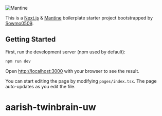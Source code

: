 ![Mantine](https://mantine.dev/_next/static/media/banner.38a39e81.webp)

This is a [Next.js](https://nextjs.org/) & [Mantine](https://mantine.dev) boilerplate starter project bootstrapped by [Sowmo0509](https://github.com/Sowmo0509).

## Getting Started

First, run the development server (npm used by default):

```bash
npm run dev
```

Open [http://localhost:3000](http://localhost:3000) with your browser to see the result.

You can start editing the page by modifying `pages/index.tsx`. The page auto-updates as you edit the file.
# aarish-twinbrain-uw
